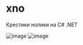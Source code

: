 # xno
Крестики нолики на C# .NET

![image](https://github.com/YarnikeyZ/xno/assets/83335375/8099906f-956d-42a3-b427-88ec56c37332) ![image](https://github.com/YarnikeyZ/xno/assets/83335375/eeb8a3e3-7e2a-49eb-a25f-3007003f4848)

